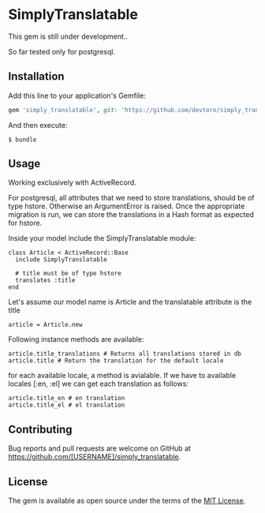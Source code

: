 # SimplyTranslatable

This gem is still under development..

So far tested only for postgresql.

## Installation

Add this line to your application's Gemfile:

```ruby
gem 'simply_translatable', git: 'https://github.com/devtoro/simply_translatable.git'
```

And then execute:

    $ bundle

## Usage

Working exclusively with ActiveRecord. 

For postgresql, all attributes that we need to store translations, should be of type hstore. Otherwise an ArgumentError is raised. Once the appropriate migration is run, we can store the translations in a Hash format as expected for hstore.

Inside your model include the SimplyTranslatable module:

    class Article < ActiveRecord::Base
      include SimplyTranslatable
      
      # title must be of type hstore
      translates :title
    end

Let's assume our model name is Article and the translatable attribute is the title

    article = Article.new

Following instance methods are available:

    article.title_translations # Returns all translations stored in db
    article.title # Return the translation for the default locale
for each available locale, a method is avialable. If we have to available locales [:en, :el] we can get each translation as follows:

    article.title_en # en translation
    article.title_el # el translation


## Contributing

Bug reports and pull requests are welcome on GitHub at https://github.com/[USERNAME]/simply_translatable.

## License

The gem is available as open source under the terms of the [MIT License](https://opensource.org/licenses/MIT).
